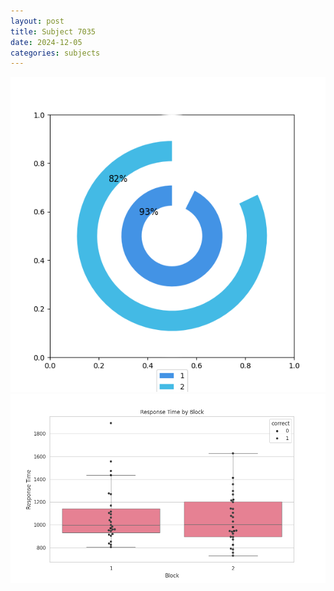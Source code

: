 ```yaml
---
layout: post
title: Subject 7035
date: 2024-12-05
categories: subjects
---
```


![](data/7035/run-3/7035__acc_test.png)
![](data/7035/run-3/7035_rt.png)
